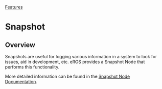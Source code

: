 [Features](../Features.md)

# Snapshot

## Overview
Snapshots are useful for logging various information in a system to look for issues, aid in development, etc.  eROS provides a Snapshot Node that performs this functionality.

More detailed information can be found in the [Snapshot Node Documentation](../../../nodes/SnapshotNode/doc/SnapshotNode.md).